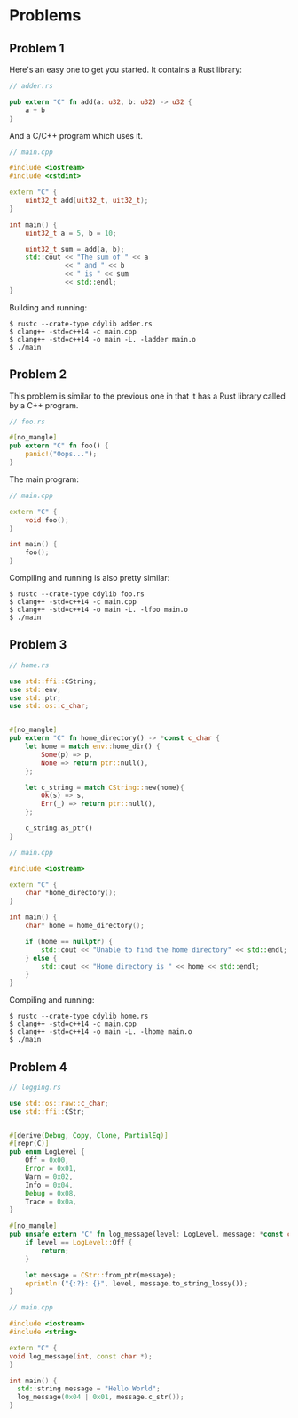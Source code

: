# Problems

## Problem 1

Here's an easy one to get you started. It contains a Rust library:

```rust
// adder.rs

pub extern "C" fn add(a: u32, b: u32) -> u32 {
    a + b
}
```

And a C/C++ program which uses it.

```cpp
// main.cpp

#include <iostream>
#include <cstdint>

extern "C" {
    uint32_t add(uit32_t, uit32_t);
}

int main() {
    uint32_t a = 5, b = 10;

    uint32_t sum = add(a, b);
    std::cout << "The sum of " << a 
              << " and " << b 
              << " is " << sum 
              << std::endl;
}
```

Building and running:

```
$ rustc --crate-type cdylib adder.rs
$ clang++ -std=c++14 -c main.cpp
$ clang++ -std=c++14 -o main -L. -ladder main.o
$ ./main
```


## Problem 2

This problem is similar to the previous one in that it has a Rust library called
by a C++ program.

```rust
// foo.rs

#[no_mangle]
pub extern "C" fn foo() {
    panic!("Oops...");
}
```

The main program:

```cpp
// main.cpp

extern "C" {
    void foo();
}

int main() {
    foo();
}
```

Compiling and running is also pretty similar:

```
$ rustc --crate-type cdylib foo.rs
$ clang++ -std=c++14 -c main.cpp
$ clang++ -std=c++14 -o main -L. -lfoo main.o
$ ./main
```


## Problem 3

```rust
// home.rs

use std::ffi::CString;
use std::env;
use std::ptr;
use std::os::c_char;


#[no_mangle]
pub extern "C" fn home_directory() -> *const c_char {
    let home = match env::home_dir() {
        Some(p) => p,
        None => return ptr::null(),
    };

    let c_string = match CString::new(home){
        Ok(s) => s,
        Err(_) => return ptr::null(),
    };

    c_string.as_ptr()
}
```


```cpp
// main.cpp

#include <iostream>

extern "C" {
    char *home_directory();
}

int main() {
    char* home = home_directory();

    if (home == nullptr) {
        std::cout << "Unable to find the home directory" << std::endl;
    } else {
        std::cout << "Home directory is " << home << std::endl; 
    }
}
```

Compiling and running:

```
$ rustc --crate-type cdylib home.rs
$ clang++ -std=c++14 -c main.cpp
$ clang++ -std=c++14 -o main -L. -lhome main.o
$ ./main
```


## Problem 4

```rust
// logging.rs

use std::os::raw::c_char;
use std::ffi::CStr;


#[derive(Debug, Copy, Clone, PartialEq)]
#[repr(C)]
pub enum LogLevel {
    Off = 0x00,
    Error = 0x01,
    Warn = 0x02,
    Info = 0x04,
    Debug = 0x08,
    Trace = 0x0a,
}

#[no_mangle]
pub unsafe extern "C" fn log_message(level: LogLevel, message: *const c_char) {
    if level == LogLevel::Off {
        return;
    }

    let message = CStr::from_ptr(message);
    eprintln!("{:?}: {}", level, message.to_string_lossy());
}
```

```cpp
// main.cpp

#include <iostream>
#include <string>

extern "C" {
void log_message(int, const char *);
}

int main() {
  std::string message = "Hello World";
  log_message(0x04 | 0x01, message.c_str());
}
```